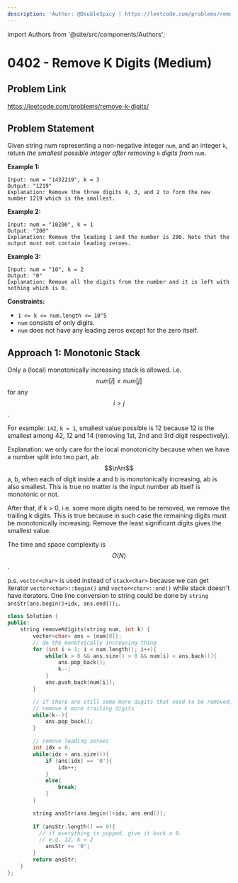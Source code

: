 ```yaml
---
description: 'Author: @DoubleSpicy | https://leetcode.com/problems/remove-k-digits/'
---
```


import Authors from '@site/src/components/Authors';

# 0402 - Remove K Digits (Medium)

## Problem Link

https://leetcode.com/problems/remove-k-digits/

## Problem Statement

Given string num representing a non-negative integer `num`, and an integer `k`, return _the smallest possible integer after removing_ `k` _digits from_ `num`.

**Example 1:**

```
Input: num = "1432219", k = 3
Output: "1219"
Explanation: Remove the three digits 4, 3, and 2 to form the new number 1219 which is the smallest.
```

**Example 2:**

```
Input: num = "10200", k = 1
Output: "200"
Explanation: Remove the leading 1 and the number is 200. Note that the output must not contain leading zeroes.
```

**Example 3:**

```
Input: num = "10", k = 2
Output: "0"
Explanation: Remove all the digits from the number and it is left with nothing which is 0.
```

**Constraints:**

* `1 <= k <= num.length <= 10^5`
* `num` consists of only digits.
* `num` does not have any leading zeros except for the zero itself.

## Approach 1: Monotonic Stack

Only a (local) monotonically increasing stack is allowed. i.e. $$num[i] \geq num[j]$$ for any $$i > j$$.

For example: `142`, `k = 1`, smallest value possible is 12 because 12 is the smallest among 42, 12 and 14 (removing 1st, 2nd and 3rd digit respectively).

Explanation: we only care for the local monotonicity because when we have a number split into two part, ab $$\rArr$$ a, b, when each of digit inside a and b is monotonically increasing, ab is also smallest. This is true no matter is the input number ab itself is monotonic or not.

After that, if k > 0, i.e. some more digits need to be removed, we remove the trailing k digits. This is true because in such case the remaining digits must be monotonically increasing. Remove the least significant digits gives the smallest value.

The time and space complexity is $$O(N)$$.

p.s. `vector<char>` is used instead of `stack<char>` because we can get iterator `vector<char>::begin()` and `vector<char>::end()` while stack doesn't have iterators. One line conversion to string could be done by `string ansStr(ans.begin()+idx, ans.end());`.

<Authors names="@DoubleSpicy"/>

```cpp
class Solution {
public:
    string removeKdigits(string num, int k) {
        vector<char> ans = {num[0]};
        // do the monotoically increasing thing
        for (int i = 1; i < num.length(); i++){
            while(k > 0 && ans.size() > 0 && num[i] < ans.back()){
                ans.pop_back();
                k--;
            }
            ans.push_back(num[i]);
        }

        // if there are still some more digits that need to be removed, 
        // remove k more trailing digits
        while(k--){
            ans.pop_back();
        }

        // remove leading zeroes
        int idx = 0;
        while(idx < ans.size()){
            if (ans[idx] == '0'){
                idx++;
            }
            else{
                break;
            }
        }

        string ansStr(ans.begin()+idx, ans.end());
        
        if (ansStr.length() == 0){
          // if everything is popped, give it back a 0.
          // e.g. 12, k = 2
            ansStr += '0';
        }
        return ansStr;
    }
};
```
